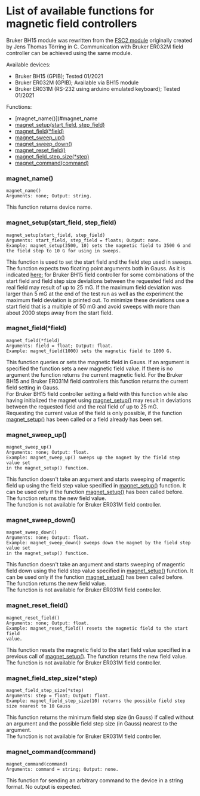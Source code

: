 # List of available functions for magnetic field controllers

Bruker BH15 module was rewritten from the [FSC2 module](http://users.physik.fu-berlin.de/~jtt/fsc2/fsc2.html) originally created by Jens Thomas Törring in C. Communication with Bruker ER032M field controller can be achieved using the same module.

Available devices:
- Bruker BH15 (GPIB); Tested 01/2021
- Bruker ER032M (GPIB); Available via BH15 module
- Bruker ER031M (RS-232 using arduino emulated keyboard); Tested 01/2021

Functions:
- [magnet_name()](#magnet_name<br/>
- [magnet_setup(start_field, step_field)](#magnet_setupstart_field-step_field)<br/>
- [magnet_field(*field)](#magnet_fieldfield)<br/>
- [magnet_sweep_up()](#magnet_sweep_up)<br/>
- [magnet_sweep_down()](#magnet_sweep_down)<br/>
- [magnet_reset_field()](#magnet_reset_field)<br/>
- [magnet_field_step_size(*step)](#magnet_field_step_sizestep)<br/>
- [magnet_command(command)](#magnet_commandcommand)<br/>

### magnet_name()
```python3
magnet_name()
Arguments: none; Output: string.
```
This function returns device name.
### magnet_setup(start_field, step_field)
```python3
magnet_setup(start_field, step_field)
Arguments: start_field, step_field = floats; Output: none.
Example: magnet_setup(3500, 10) sets the magnetic field to 3500 G and 
the field step to 10 G for using in sweeps.
```
This function is used to set the start field and the field step used in sweeps. The function expects two floating point arguments both in Gauss.
As it is indicated [here:](http://users.physik.fu-berlin.de/~jtt/fsc2/Magnet-Functions.html#magnet_005fsweep_005fup_0028_0029) for Bruker BH15 field controller for some combinations of the start field and field step size deviations between the requested field and the real field may result of up to 25 mG. If the maximum field deviation was larger than 5 mG at the end of the test run as well as the experiment the maximum field deviation is printed out. To minimize these deviations use a start field that is a multiple of 50 mG and avoid sweeps with more than about 2000 steps away from the start field.
### magnet_field(*field)
```python3
magnet_field(*field)
Arguments: field = float; Output: float.
Example: magnet_field(1000) sets the magnetic field to 1000 G.
```
This function queries or sets the magnetic field in Gauss. If an argument is specified the function sets a new magnetic field value. If there is no argument the function returns the current magnetic field. For the Bruker BH15 and Bruker ER031M field controllers this function returns the current field setting in Gauss.<br/>
For Bruker BH15 field controller setting a field with this function while also having initialized the magnet using [magnet_setup()](#magnet_setupstart_field-step_field) may result in deviations between the requested field and the real field of up to 25 mG.<br/>
Requesting the current value of the field is only possible, if the function [magnet_setup()](#magnet_setupstart_field-step_field) has been called or a field already has been set.<br/>
### magnet_sweep_up()
```python3
magnet_sweep_up()
Arguments: none; Output: float.
Example: magnet_sweep_up() sweeps up the magnet by the field step value set
in the magnet_setup() function.
```
This function doesn't take an argument and starts sweeping of magentic field up using the field step value specified in [magnet_setup()](#magnet_setupstart_field-step_field) function. It can be used only if the function [magnet_setup()](#magnet_setupstart_field-step_field) has been called before. The function returns the new field value.<br/>
The function is not available for Bruker ER031M field controller.
### magnet_sweep_down()
```python3
magnet_sweep_down()
Arguments: none; Output: float.
Example: magnet_sweep_down() sweeps down the magnet by the field step value set
in the magnet_setup() function.
```
This function doesn't take an argument and starts sweeping of magentic field down using the field step value specified in [magnet_setup()](#magnet_setupstart_field-step_field) function. It can be used only if the function [magnet_setup()](#magnet_setupstart_field-step_field) has been called before. The function returns the new field value.<br/>
The function is not available for Bruker ER031M field controller.
### magnet_reset_field()
```python3
magnet_reset_field()
Arguments: none; Output: float.
Example: magnet_reset_field() resets the magnetic field to the start field
value.
```
This function resets the magnetic field to the start field value specified in a previous call of [magnet_setup()](#magnet_setupstart_field-step_field). The function returns the new field value.<br/>
The function is not available for Bruker ER031M field controller.
### magnet_field_step_size(*step)
```python3
magnet_field_step_size(*step)
Arguments: step = float; Output: float.
Example: magnet_field_step_size(10) returns the possible field step size nearest to 10 Gauss
```
This function returns the minimum field step size (in Gauss) if called without an argument and the possible field step size (in Gauss) nearest to the argument.<br/>
The function is not available for Bruker ER031M field controller.
### magnet_command(command)
```python3
magnet_command(command)
Arguments: command = string; Output: none.
```
This function for sending an arbitrary command to the device in a string format. No output is expected.<br/>


